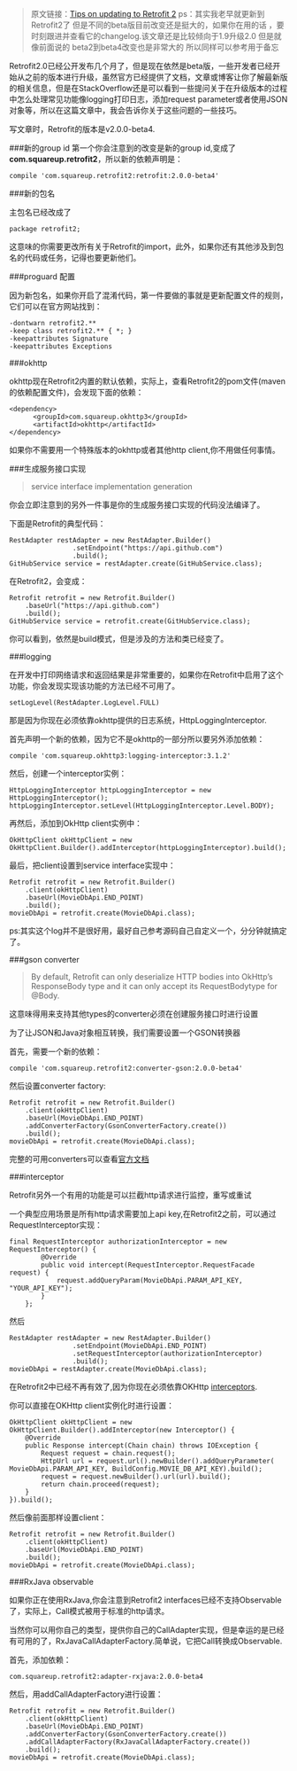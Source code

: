 >原文链接：[Tips on updating to Retrofit 2](http://www.fasteque.com/tips-on-updating-to-retrofit-2/)
>ps：其实我老早就更新到Retrofit2了  但是不同的beta版目前改变还是挺大的，如果你在用的话 ，要时刻跟进并查看它的changelog.该文章还是比较倾向于1.9升级2.0  但是就像前面说的 beta2到beta4改变也是非常大的 所以同样可以参考用于备忘

Retrofit2.0已经公开发布几个月了，但是现在依然是beta版，一些开发者已经开始从之前的版本进行升级，虽然官方已经提供了文档，文章或博客让你了解最新版的相关信息，但是在StackOverflow还是可以看到一些提问关于在升级版本的过程中怎么处理常见功能像logging打印日志，添加request parameter或者使用JSON对象等，所以在这篇文章中，我会告诉你关于这些问题的一些技巧。

写文章时，Retrofit的版本是v2.0.0-beta4.

###新的group id
第一个你会注意到的改变是新的group id,变成了**com.squareup.retrofit2**，所以新的依赖声明是：

    
    compile 'com.squareup.retrofit2:retrofit:2.0.0-beta4'

###新的包名

主包名已经改成了

    package retrofit2;

这意味的你需要更改所有关于Retrofit的import，此外，如果你还有其他涉及到包名的代码或任务，记得也要更新他们。

###proguard 配置

因为新包名，如果你开启了混淆代码，第一件要做的事就是更新配置文件的规则，它们可以在官方网站找到：

    -dontwarn retrofit2.**
    -keep class retrofit2.** { *; }
    -keepattributes Signature
    -keepattributes Exceptions

###okhttp

okhttp现在Retrofit2内置的默认依赖，实际上，查看Retrofit2的pom文件(maven的依赖配置文件)，会发现下面的依赖：

    <dependency>
          <groupId>com.squareup.okhttp3</groupId>
          <artifactId>okhttp</artifactId>
    </dependency>

如果你不需要用一个特殊版本的okhttp或者其他http client,你不用做任何事情。

###生成服务接口实现

>service interface implementation generation

你会立即注意到的另外一件事是你的生成服务接口实现的代码没法编译了。

下面是Retrofit的典型代码：

    RestAdapter restAdapter = new RestAdapter.Builder()
                    .setEndpoint("https://api.github.com")
                    .build();
    GitHubService service = restAdapter.create(GitHubService.class);

在Retrofit2，会变成：

    Retrofit retrofit = new Retrofit.Builder()
        .baseUrl("https://api.github.com")
        .build();
    GitHubService service = retrofit.create(GitHubService.class);

你可以看到，依然是build模式，但是涉及的方法和类已经变了。

###logging

在开发中打印网络请求和返回结果是非常重要的，如果你在Retrofit中启用了这个功能，你会发现实现该功能的方法已经不可用了。

    setLogLevel(RestAdapter.LogLevel.FULL)    

那是因为你现在必须依靠okhttp提供的日志系统，HttpLoggingInterceptor.

首先声明一个新的依赖，因为它不是okhttp的一部分所以要另外添加依赖：

    compile 'com.squareup.okhttp3:logging-interceptor:3.1.2'

然后，创建一个interceptor实例：

    HttpLoggingInterceptor httpLoggingInterceptor = new HttpLoggingInterceptor();
    httpLoggingInterceptor.setLevel(HttpLoggingInterceptor.Level.BODY);

再然后，添加到OkHttp client实例中：
    
    OkHttpClient okHttpClient = new OkHttpClient.Builder().addInterceptor(httpLoggingInterceptor).build();

最后，把client设置到service interface实现中：

    Retrofit retrofit = new Retrofit.Builder()
        .client(okHttpClient)
        .baseUrl(MovieDbApi.END_POINT)
        .build();
    movieDbApi = retrofit.create(MovieDbApi.class);

ps:其实这个log并不是很好用，最好自己参考源码自己自定义一个，分分钟就搞定了。

###gson converter

>By default, Retrofit can only deserialize HTTP bodies into OkHttp’s ResponseBody type and it can only accept its RequestBodytype for @Body.

这意味得用来支持其他types的converter必须在创建服务接口时进行设置

为了让JSON和Java对象相互转换，我们需要设置一个GSON转换器

首先，需要一个新的依赖：

    compile 'com.squareup.retrofit2:converter-gson:2.0.0-beta4'

然后设置converter factory:

    Retrofit retrofit = new Retrofit.Builder()
        .client(okHttpClient)
        .baseUrl(MovieDbApi.END_POINT)
        .addConverterFactory(GsonConverterFactory.create())
        .build();
    movieDbApi = retrofit.create(MovieDbApi.class);

完整的可用converters可以查看[官方文档](http://square.github.io/retrofit/#restadapter-configuration)

###interceptor

Retrofit另外一个有用的功能是可以拦截http请求进行监控，重写或重试

一个典型应用场景是所有http请求需要加上api key,在Retrofit2之前，可以通过RequestInterceptor实现：

    final RequestInterceptor authorizationInterceptor = new RequestInterceptor() {
            @Override
            public void intercept(RequestInterceptor.RequestFacade request) {
                request.addQueryParam(MovieDbApi.PARAM_API_KEY, "YOUR_API_KEY");
            }
        };

然后 

    RestAdapter restAdapter = new RestAdapter.Builder()
                    .setEndpoint(MovieDbApi.END_POINT)
                    .setRequestInterceptor(authorizationInterceptor)
                    .build();
    movieDbApi = restAdapter.create(MovieDbApi.class);

在Retrofit2中已经不再有效了,因为你现在必须依靠OKHttp [interceptors](https://github.com/square/okhttp/wiki/Interceptors).

你可以直接在OKHttp client实例化时进行设置：

    OkHttpClient okHttpClient = new OkHttpClient.Builder().addInterceptor(new Interceptor() {
        @Override
        public Response intercept(Chain chain) throws IOException {
            Request request = chain.request();
            HttpUrl url = request.url().newBuilder().addQueryParameter(
    MovieDbApi.PARAM_API_KEY, BuildConfig.MOVIE_DB_API_KEY).build();
            request = request.newBuilder().url(url).build();
            return chain.proceed(request);
        }
    }).build();

然后像前面那样设置client：

    Retrofit retrofit = new Retrofit.Builder()
        .client(okHttpClient)
        .baseUrl(MovieDbApi.END_POINT)
        .build();
    movieDbApi = retrofit.create(MovieDbApi.class);

###RxJava observable

如果你正在使用RxJava,你会注意到Retrofit2 interfaces已经不支持Observable了，实际上，Call模式被用于标准的http请求。

当然你可以用你自己的类型，提供你自己的CallAdapter实现，但是幸运的是已经有可用的了，RxJavaCallAdapterFactory.简单说，它把Call转换成Observable.

首先，添加依赖：

    com.squareup.retrofit2:adapter-rxjava:2.0.0-beta4

然后，用addCallAdapterFactory进行设置：

    Retrofit retrofit = new Retrofit.Builder()
        .client(okHttpClient)
        .baseUrl(MovieDbApi.END_POINT)
        .addConverterFactory(GsonConverterFactory.create())
        .addCallAdapterFactory(RxJavaCallAdapterFactory.create())
        .build();
    movieDbApi = retrofit.create(MovieDbApi.class);